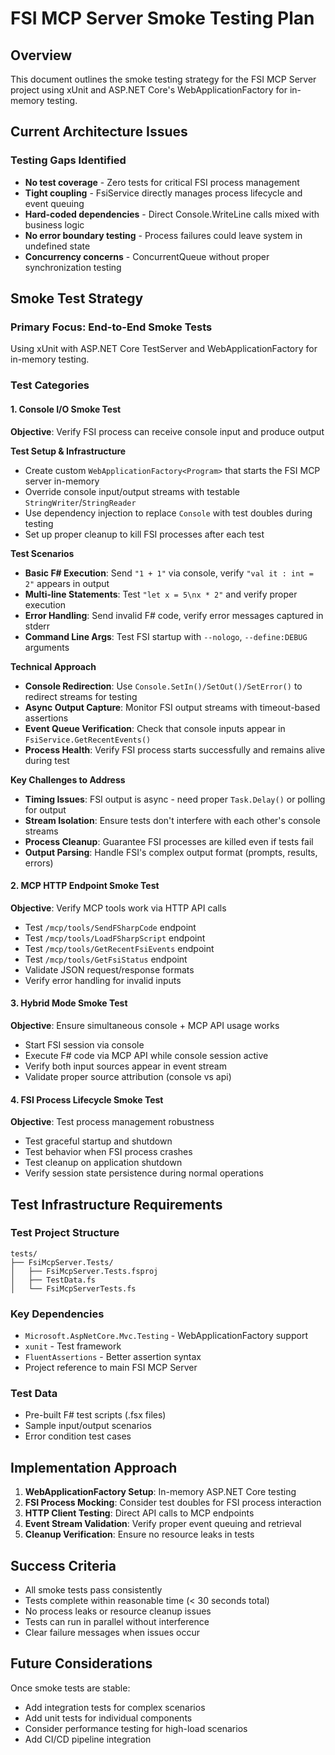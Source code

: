 # FSI MCP Server Smoke Testing Plan

## Overview

This document outlines the smoke testing strategy for the FSI MCP Server project using xUnit and ASP.NET Core's WebApplicationFactory for in-memory testing.

## Current Architecture Issues

### Testing Gaps Identified
- **No test coverage** - Zero tests for critical FSI process management
- **Tight coupling** - FsiService directly manages process lifecycle and event queuing
- **Hard-coded dependencies** - Direct Console.WriteLine calls mixed with business logic
- **No error boundary testing** - Process failures could leave system in undefined state
- **Concurrency concerns** - ConcurrentQueue without proper synchronization testing

## Smoke Test Strategy

### Primary Focus: End-to-End Smoke Tests
Using xUnit with ASP.NET Core TestServer and WebApplicationFactory for in-memory testing.

### Test Categories

#### 1. Console I/O Smoke Test
**Objective**: Verify FSI process can receive console input and produce output

**Test Setup & Infrastructure**
- Create custom `WebApplicationFactory<Program>` that starts the FSI MCP server in-memory
- Override console input/output streams with testable `StringWriter`/`StringReader` 
- Use dependency injection to replace `Console` with test doubles during testing
- Set up proper cleanup to kill FSI processes after each test

**Test Scenarios**
- **Basic F# Execution**: Send `"1 + 1"` via console, verify `"val it : int = 2"` appears in output
- **Multi-line Statements**: Test `"let x = 5\nx * 2"` and verify proper execution
- **Error Handling**: Send invalid F# code, verify error messages captured in stderr
- **Command Line Args**: Test FSI startup with `--nologo`, `--define:DEBUG` arguments

**Technical Approach**
- **Console Redirection**: Use `Console.SetIn()/SetOut()/SetError()` to redirect streams for testing
- **Async Output Capture**: Monitor FSI output streams with timeout-based assertions
- **Event Queue Verification**: Check that console inputs appear in `FsiService.GetRecentEvents()`
- **Process Health**: Verify FSI process starts successfully and remains alive during test

**Key Challenges to Address**
- **Timing Issues**: FSI output is async - need proper `Task.Delay()` or polling for output
- **Stream Isolation**: Ensure tests don't interfere with each other's console streams
- **Process Cleanup**: Guarantee FSI processes are killed even if tests fail
- **Output Parsing**: Handle FSI's complex output format (prompts, results, errors)

#### 2. MCP HTTP Endpoint Smoke Test
**Objective**: Verify MCP tools work via HTTP API calls
- Test `/mcp/tools/SendFSharpCode` endpoint
- Test `/mcp/tools/LoadFSharpScript` endpoint  
- Test `/mcp/tools/GetRecentFsiEvents` endpoint
- Test `/mcp/tools/GetFsiStatus` endpoint
- Validate JSON request/response formats
- Verify error handling for invalid inputs

#### 3. Hybrid Mode Smoke Test
**Objective**: Ensure simultaneous console + MCP API usage works
- Start FSI session via console
- Execute F# code via MCP API while console session active
- Verify both input sources appear in event stream
- Validate proper source attribution (console vs api)

#### 4. FSI Process Lifecycle Smoke Test
**Objective**: Test process management robustness
- Test graceful startup and shutdown
- Test behavior when FSI process crashes
- Test cleanup on application shutdown
- Verify session state persistence during normal operations

## Test Infrastructure Requirements

### Test Project Structure
```
tests/
├── FsiMcpServer.Tests/
│   ├── FsiMcpServer.Tests.fsproj
│   ├── TestData.fs
│   └── FsiMcpServerTests.fs
```

### Key Dependencies
- `Microsoft.AspNetCore.Mvc.Testing` - WebApplicationFactory support
- `xunit` - Test framework
- `FluentAssertions` - Better assertion syntax
- Project reference to main FSI MCP Server

### Test Data
- Pre-built F# test scripts (.fsx files)
- Sample input/output scenarios
- Error condition test cases

## Implementation Approach

1. **WebApplicationFactory Setup**: In-memory ASP.NET Core testing
2. **FSI Process Mocking**: Consider test doubles for FSI process interaction
3. **HTTP Client Testing**: Direct API calls to MCP endpoints
4. **Event Stream Validation**: Verify proper event queuing and retrieval
5. **Cleanup Verification**: Ensure no resource leaks in tests

## Success Criteria

- All smoke tests pass consistently
- Tests complete within reasonable time (< 30 seconds total)
- No process leaks or resource cleanup issues
- Tests can run in parallel without interference
- Clear failure messages when issues occur

## Future Considerations

Once smoke tests are stable:
- Add integration tests for complex scenarios
- Add unit tests for individual components
- Consider performance testing for high-load scenarios
- Add CI/CD pipeline integration